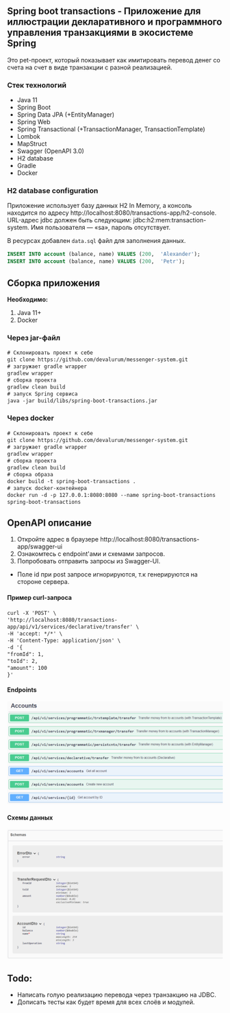 ## Spring boot transactions - Приложение для иллюстрации декларативного и программного управления транзакциями в экосистеме Spring

Это pet-проект, который показывает как имитировать перевод денег со счета на счет в виде транзакции с разной реализацией.


### Стек технологий
- Java 11
- Spring Boot
- Spring Data JPA (+EntityManager)
- Spring Web
- Spring Transactional (+TransactionManager, TransactionTemplate)
- Lombok
- MapStruct
- Swagger (OpenAPI 3.0)
- H2 database
- Gradle
- Docker

### H2 database configuration

Приложение использует базу данных H2 In Memory, а консоль находится по адресу http://localhost:8080/transactions-app/h2-console.
URL-адрес jdbc должен быть следующим: jdbc:h2:mem:transaction-system.
Имя пользователя — «sa», пароль отсутствует.

В ресурсах добавлен `data.sql` файл для заполнения данных.

```SQL:title=data.sql
INSERT INTO account (balance, name) VALUES (200,  'Alexander');
INSERT INTO account (balance, name) VALUES (200,  'Petr');
```

## Сборка приложения 
**Необходимо:**
1. Java 11+
2. Docker

### Через jar-файл
```shell script
# Склонировать проект к себе
git clone https://github.com/devalurum/messenger-system.git
# загружает gradle wrapper
gradlew wrapper
# сборка проекта
gradlew clean build 
# запуск Spring сервиса
java -jar build/libs/spring-boot-transactions.jar 
```
### Через docker
```shell script
# Склонировать проект к себе
git clone https://github.com/devalurum/messenger-system.git
# загружает gradle wrapper
gradlew wrapper
# сборка проекта
gradlew clean build 
# сборка образа  
docker build -t spring-boot-transactions .
# запуск docker-контейнера
docker run -d -p 127.0.0.1:8080:8080 --name spring-boot-transactions spring-boot-transactions
```
## OpenAPI описание
1. Откройте адрес в браузере http://localhost:8080/transactions-app/swagger-ui
2. Ознакомтесь с endpoint'ами и схемами запросов.
3. Попробовать отправить запросы из Swagger-UI.
* Поле id при post запросе игнорируются, т.к генерируются на стороне сервера.

#### Пример curl-запроса
```shell script
curl -X 'POST' \
'http://localhost:8080/transactions-app/api/v1/services/declarative/transfer' \
-H 'accept: */*' \
-H 'Content-Type: application/json' \
-d '{
"fromId": 1,
"toId": 2,
"amount": 100
}'
```
#### Endpoints
![Image Alt](src/main/resources/images/endpoints.png)

#### Схемы данных
![Image Alt](src/main/resources/images/schemas.png)



## Todo:
- Написать голую реализацию перевода через транзакцию на JDBC.
- Дописать тесты как будет время для всех слоёв и модулей.